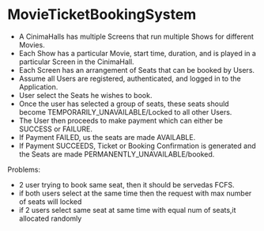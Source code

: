 # MovieTicketBookingSystem
* A CinimaHalls has multiple Screens that run multiple Shows for different Movies.
* Each Show has a particular Movie, start time, duration, and is played in a particular Screen in the CinimaHall.
* Each Screen has an arrangement of Seats that can be booked by Users.
* Assume all Users are registered, authenticated, and logged in to the Application.
* User select the Seats he wishes to book.
* Once the user has selected a group of seats, these seats should become TEMPORARILY_UNAVAILABLE/Locked to all other Users.
* The User then proceeds to make payment which can either be SUCCESS or FAILURE.
* If Payment FAILED, us the seats are made AVAILABLE.
* If Payment SUCCEEDS, Ticket or Booking Confirmation is generated and the Seats are made PERMANENTLY_UNAVAILABLE/booked.

Problems:
* 2 user trying to book same seat, then it should be servedas FCFS.
* if both users select at the same time then the request with max number of seats will locked
* if 2 users select same seat at same time with equal num of seats,it allocated randomly
